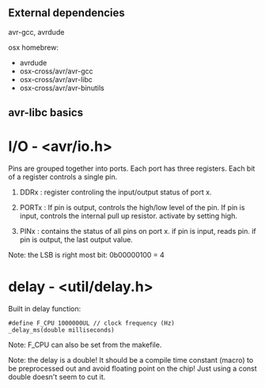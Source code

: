 External dependencies
---------------------

avr-gcc, avrdude

osx homebrew:

* avrdude
* osx-cross/avr/avr-gcc
* osx-cross/avr/avr-libc
* osx-cross/avr/avr-binutils


avr-libc basics
---------------

I/O - <avr/io.h>
================

Pins are grouped together into ports.  Each port has three
registers. Each bit of a register controls a single pin.

  1. DDRx : register controling the input/output status of port x.

  2. PORTx : If pin is output, controls the high/low level of the
  pin. If pin is input, controls the internal pull up
  resistor. activate by setting high.
  
  3. PINx : contains the status of all pins on port x. if pin is
  input, reads pin. if pin is output, the last output value.

Note: the LSB is right most bit: 0b00000100 = 4



delay - <util/delay.h>
======================

Built in delay function:

    #define F_CPU 1000000UL // clock frequency (Hz)
    _delay_ms(double milliseconds)


Note: F_CPU can also be set from the makefile.

Note: the delay is a double! It should be a compile time constant
(macro) to be preprocessed out and avoid floating point on the chip!
Just using a const double doesn't seem to cut it.
